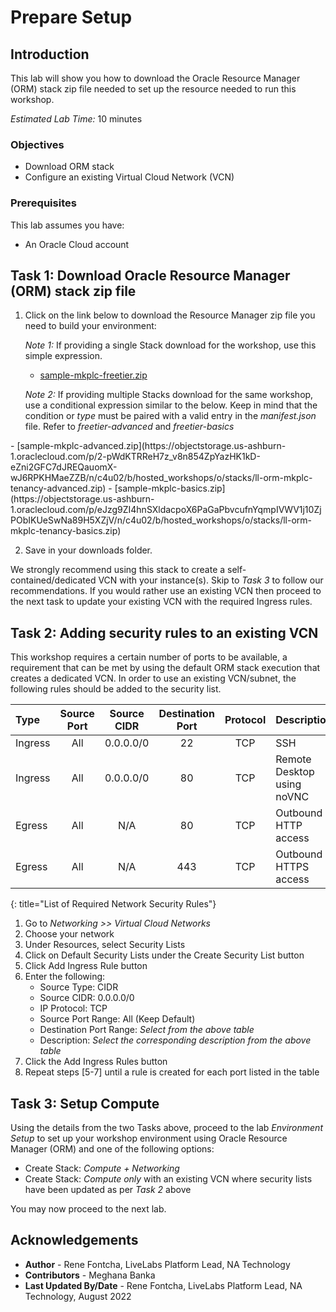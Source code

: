 # Prepare Setup

## Introduction
This lab will show you how to download the Oracle Resource Manager (ORM) stack zip file needed to set up the resource needed to run this workshop.

*Estimated Lab Time:* 10 minutes

### Objectives
-   Download ORM stack
-   Configure an existing Virtual Cloud Network (VCN)

### Prerequisites
This lab assumes you have:
- An Oracle Cloud account

## Task 1: Download Oracle Resource Manager (ORM) stack zip file
1.  Click on the link below to download the Resource Manager zip file you need to build your environment:

    *Note 1:* If providing a single Stack download for the workshop, use this simple expression.

    - [sample-mkplc-freetier.zip](https://objectstorage.us-ashburn-1.oraclecloud.com/p/juVJbC9MgDKF1QzyJkgEHzqeCN1bLi7XGyHAZMXnw6Ci-8yJj-UKNC9SPJRIR7Ib/n/c4u02/b/hosted_workshops/o/stacks/ll-orm-mkplc-tenancy.zip)

    *Note 2:* If providing multiple Stacks download for the same workshop, use a conditional expression similar to the below. Keep in mind that the condition or *type* must be paired with a valid entry in the *manifest.json* file. Refer to *freetier-advanced* and *freetier-basics*

<if type="advanced">
    - [sample-mkplc-advanced.zip](https://objectstorage.us-ashburn-1.oraclecloud.com/p/2-pWdKTRReH7z_v8n854ZpYazHK1kD-eZni2GFC7dJREQauomX-wJ6RPKHMaeZZB/n/c4u02/b/hosted_workshops/o/stacks/ll-orm-mkplc-tenancy-advanced.zip)
</if>
<if type="basics">
    - [sample-mkplc-basics.zip](https://objectstorage.us-ashburn-1.oraclecloud.com/p/eJzg9ZI4hnSXldacpoX6PaGaPbvcufnYqmpIVWV1j10ZjPObIKUeSwNa89H5XZjV/n/c4u02/b/hosted_workshops/o/stacks/ll-orm-mkplc-tenancy-basics.zip)
</if>

2.  Save in your downloads folder.

We strongly recommend using this stack to create a self-contained/dedicated VCN with your instance(s). Skip to *Task 3* to follow our recommendations. If you would rather use an existing VCN then proceed to the next task to update your existing VCN with the required Ingress rules.

## Task 2: Adding security rules to an existing VCN

This workshop requires a certain number of ports to be available, a requirement that can be met by using the default ORM stack execution that creates a dedicated VCN. In order to use an existing VCN/subnet, the following rules should be added to the security list.

| Type           | Source Port    | Source CIDR | Destination Port | Protocol | Description                           |
| :-----------   |   :--------:   |  :--------: |    :----------:  | :----:   | :------------------------------------ |
| Ingress        | All            | 0.0.0.0/0   | 22               | TCP      | SSH                                   |
| Ingress        | All            | 0.0.0.0/0   | 80               | TCP      | Remote Desktop using noVNC            |
| Egress         | All            | N/A         | 80               | TCP      | Outbound HTTP access                  |
| Egress         | All            | N/A         | 443              | TCP      | Outbound HTTPS access                 |
{: title="List of Required Network Security Rules"}

<!-- **Notes**: This next table is for reference and should be adapted for the workshop. If optional rules are needed as shown in the example below, then uncomment it and add those optional rules. The first entry is just for illustration and may not fit your workshop -->

<!--
| Type           | Source Port    | Source CIDR | Destination Port | Protocol | Description                           |
| :-----------   |   :--------:   |  :--------: |    :----------:  | :----:   | :------------------------------------ |
| Ingress        | All            | 0.0.0.0/0   | 443               | TCP     | e.g. Remote access for web app        |
{: title="List of Optional Network Security Rules"}
-->

1.  Go to *Networking >> Virtual Cloud Networks*
2.  Choose your network
3.  Under Resources, select Security Lists
4.  Click on Default Security Lists under the Create Security List button
5.  Click Add Ingress Rule button
6.  Enter the following:  
    - Source Type: CIDR
    - Source CIDR: 0.0.0.0/0
    - IP Protocol: TCP
    - Source Port Range: All (Keep Default)
    - Destination Port Range: *Select from the above table*
    - Description: *Select the corresponding description from the above table*
7.  Click the Add Ingress Rules button
8. Repeat steps [5-7] until a rule is created for each port listed in the table

## Task 3: Setup Compute   
Using the details from the two Tasks above, proceed to the lab *Environment Setup* to set up your workshop environment using Oracle Resource Manager (ORM) and one of the following options:
-  Create Stack:  *Compute + Networking*
-  Create Stack:  *Compute only* with an existing VCN where security lists have been updated as per *Task 2* above

You may now proceed to the next lab.

## Acknowledgements
* **Author** - Rene Fontcha, LiveLabs Platform Lead, NA Technology
* **Contributors** - Meghana Banka
* **Last Updated By/Date** - Rene Fontcha, LiveLabs Platform Lead, NA Technology, August 2022
